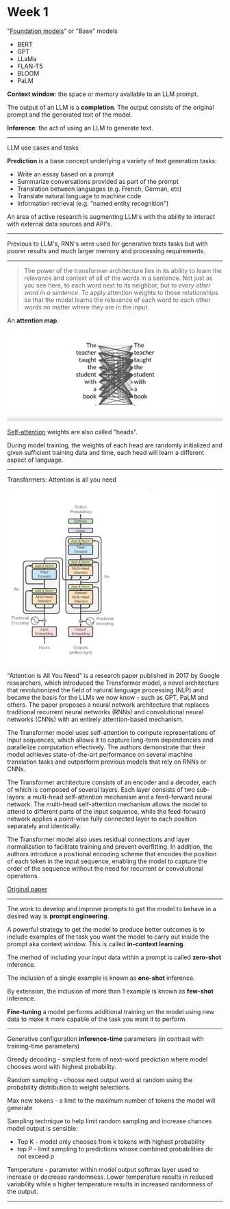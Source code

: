 # Week 1

"[Foundation models](https://en.wikipedia.org/wiki/Foundation_models)" or "Base" models

- BERT
- GPT
- LLaMa
- FLAN-T5
- BLOOM
- PaLM

**Context window**: the space or memory available to an LLM prompt.

The output of an LLM is a **completion**. The output consists of the original prompt and
the generated text of the model.

**Inference**: the act of using an LLM to generate text.

---

LLM use cases and tasks

**Prediction** is a base concept underlying a variety of text generation tasks:

- Write an essay based on a prompt
- Summarize conversations provided as part of the prompt
- Translation between languages (e.g. French, German, etc)
- Translate natural language to machine code
- Information retrieval (e.g. "named entity recognition")

An area of active research is augmenting LLM's with the ability to interact with external
data sources and API's.

---

Previous to LLM's, RNN's were used for generative texts tasks but with poorer results and
much larger memory and processing requirements.

---


> The power of the transformer architecture lies in its ability to learn the relevance and
context of all of the words in a sentence. Not just as you see here, to each word next to
its neighbor, but to _every other word in a sentence_. To apply attention weights to
those relationships so that the model learns the relevance of each word to each other
words no matter where they are in the input.

An **attention map**.

![attention-map](images/attention-map.png)

[Self-attention](https://en.wikipedia.org/wiki/Self-attention) weights are also called
"heads".

During model training, the weights of each head are randomly initialized and given
sufficient training data and time, each head will learn a different aspect of language.

---

Transformers: Attention is all you need

![transformers](images/transformers.png)

"Attention is All You Need" is a research paper published in 2017 by Google researchers, which introduced the Transformer model, a novel architecture that revolutionized the field of natural language processing (NLP) and became the basis for the LLMs we  now know - such as GPT, PaLM and others. The paper proposes a neural network architecture that replaces traditional recurrent neural networks (RNNs) and convolutional neural networks (CNNs) with an entirely attention-based mechanism.

The Transformer model uses self-attention to compute representations of input sequences, which allows it to capture long-term dependencies and parallelize computation effectively. The authors demonstrate that their model achieves state-of-the-art performance on several machine translation tasks and outperform previous models that rely on RNNs or CNNs.

The Transformer architecture consists of an encoder and a decoder, each of which is composed of several layers. Each layer consists of two sub-layers: a multi-head self-attention mechanism and a feed-forward neural network. The multi-head self-attention mechanism allows the model to attend to different parts of the input sequence, while the feed-forward network applies a point-wise fully connected layer to each position separately and identically.

The Transformer model also uses residual connections and layer normalization to facilitate training and prevent overfitting. In addition, the authors introduce a positional encoding scheme that encodes the position of each token in the input sequence, enabling the model to capture the order of the sequence without the need for recurrent or convolutional operations.

[Original paper](supplemental/attention-is-all-you-need.pdf)

---

The work to develop and improve prompts to get the model to behave in a desired way is
**prompt engineering**.

A powerful strategy to get the model to produce better outcomes is to include examples
of the task you want the model to carry out inside the prompt aka context window. This
is called **in-context learning**.

The method of including your input data within a prompt is called **zero-shot** inference.

The inclusion of a single example is known as **one-shot** inference.

By extension, the inclusion of more than 1 example is known as **few-shot** inference.

**Fine-tuning** a model performs additional training on the model using new data to make
it more capable of the task you want it to perform.

---

Generative configuration **inference-time** parameters (in contrast with training-time
parameters)

Greedy decoding - simplest form of next-word prediction where model chooses word with
highest probability.

Random sampling - choose next output word at random using the probability distribution
to weight selections.

Max new tokens - a limit to the maximum number of tokens the model will generate

Sampling technique to help limit random sampling and increase chances
model output is sensible:

- Top K - model only chooses from k tokens with highest probability
- top P - limit sampling to predictions whose combined probabilities do not exceed p

Temperature - parameter within model output softmax layer used to increase or decrease
randomness. Lower temperature results in reduced variability while a higher temperature
results in increased randomness of the output.

---


